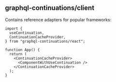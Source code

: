 ## graphql-continuations/client

Contains reference adapters for popular frameworks:

```tsx
import {
  useContinuation,
  ContinuationCacheProvider,
} from "graphql-continuations/react";

function App() {
  return (
    <ContinuationCacheProvider>
      <ComponentWithUseContinuation />
    </ContinuationCacheProvider>
  );
}
```
